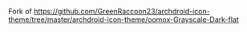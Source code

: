 Fork of https://github.com/GreenRaccoon23/archdroid-icon-theme/tree/master/archdroid-icon-theme/oomox-Grayscale-Dark-flat
